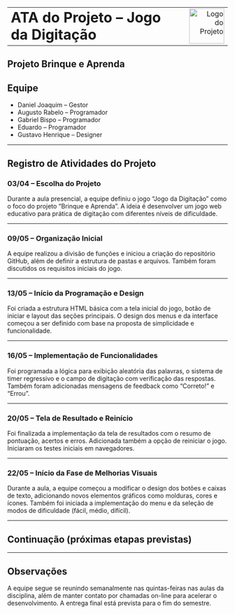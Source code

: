 
<table style="width: 100%;">
  <tr>
    <td style="vertical-align: middle; padding-right: 10px;">
      <h1 style="margin: 0;">ATA do Projeto – Jogo da Digitação</h1>
    </td>
    <td style="vertical-align: middle; text-align: right;">
      <img src="imagens/logo.png" alt="Logo do Projeto" width="80">
    </td>
  </tr>
</table>

## Projeto Brinque e Aprenda

## Equipe  
- Daniel Joaquim – Gestor  
- Augusto Rabelo – Programador  
- Gabriel Bispo – Programador  
- Eduardo – Programador  
- Gustavo Henrique – Designer  

---

## Registro de Atividades do Projeto

### 03/04 – Escolha do Projeto  
Durante a aula presencial, a equipe definiu o jogo “Jogo da Digitação” como o foco do projeto “Brinque e Aprenda”. A ideia é desenvolver um jogo web educativo para prática de digitação com diferentes níveis de dificuldade.

---

### 09/05 – Organização Inicial  
A equipe realizou a divisão de funções e iniciou a criação do repositório GitHub, além de definir a estrutura de pastas e arquivos. Também foram discutidos os requisitos iniciais do jogo.

---

### 13/05 – Início da Programação e Design  
Foi criada a estrutura HTML básica com a tela inicial do jogo, botão de iniciar e layout das seções principais. O design dos menus e da interface começou a ser definido com base na proposta de simplicidade e funcionalidade.

---

### 16/05 – Implementação de Funcionalidades  
Foi programada a lógica para exibição aleatória das palavras, o sistema de timer regressivo e o campo de digitação com verificação das respostas. Também foram adicionadas mensagens de feedback como “Correto!” e “Errou”.

---

### 20/05 – Tela de Resultado e Reinício  
Foi finalizada a implementação da tela de resultados com o resumo de pontuação, acertos e erros. Adicionada também a opção de reiniciar o jogo. Iniciaram os testes iniciais em navegadores.

---

### 22/05 – Início da Fase de Melhorias Visuais  
Durante a aula, a equipe começou a modificar o design dos botões e caixas de texto, adicionando novos elementos gráficos como molduras, cores e ícones. Também foi iniciada a implementação do menu e da seleção de modos de dificuldade (fácil, médio, difícil).

---

## Continuação (próximas etapas previstas)



---

## Observações  
A equipe segue se reunindo semanalmente nas quintas-feiras nas aulas da disciplina, além de manter contato por chamadas on-line para acelerar o desenvolvimento. A entrega final está prevista para o fim do semestre.
